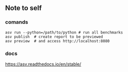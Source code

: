 ## Note to self

### comands

```
asv run --python=/path/to/python # run all benchmarks
asv publish  # create report to be previewed
asv preview  # and access http://localhost:8080
```

### docs

https://asv.readthedocs.io/en/stable/
